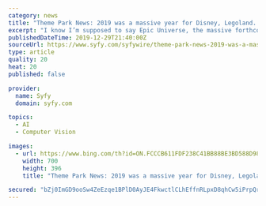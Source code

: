 ```yaml
---
category: news
title: "Theme Park News: 2019 was a massive year for Disney, Legoland... and your face"
excerpt: "I know I’m supposed to say Epic Universe, the massive forthcoming new park at Universal Orlando, but I’m going with LEGOLAND’s face-recognition mini-figure mania which I am dying to see first hand. Will I get generic girl-with-glasses? If I wear my regular wardrobe of colorful clown clothes will I feel like seeing myself in a mirror?"
publishedDateTime: 2019-12-29T21:40:00Z
sourceUrl: https://www.syfy.com/syfywire/theme-park-news-2019-was-a-massive-year-for-disney-legoland-and-your-face
type: article
quality: 20
heat: 20
published: false

provider:
  name: Syfy
  domain: syfy.com

topics:
  - AI
  - Computer Vision

images:
  - url: https://www.bing.com/th?id=ON.FCCCB611FDF238C41BB88BE3BD588D98
    width: 700
    height: 396
    title: "Theme Park News: 2019 was a massive year for Disney, Legoland... and your face"

secured: "bZj0ImGD9ooSw4ZeEzqe1BPlD0AyJE4FkwctlCLhEffnRLpxD8qhCw5iPrpQrbEZg97XCHwQgGql1p3LtuuPkGwpqLfkvPsDBo7bro6N69mFASmKRKWI29dhF7x+4XGgUXMfG+h4ecpy+V6ffD2MvJccqTSgL9qp/daRF1uHM9W5XvVAfA+8mvPY5Xlc5USpdCOWMXg62niZ3zUS5gw56xapkPafAoJdlzzY7HcHYId++tACtbtSKuAROSABwTUBs7DHFa9bpBJtmbrT4+LrbA==;wSJbmPA5hrFa5ixcNbLXeA=="
---
```


